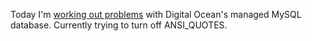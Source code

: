 Today I'm <a href="https://github.com/scripting/Scripting-News/issues/137">working out problems</a> with Digital Ocean's managed MySQL database. Currently trying to turn off ANSI_QUOTES.
